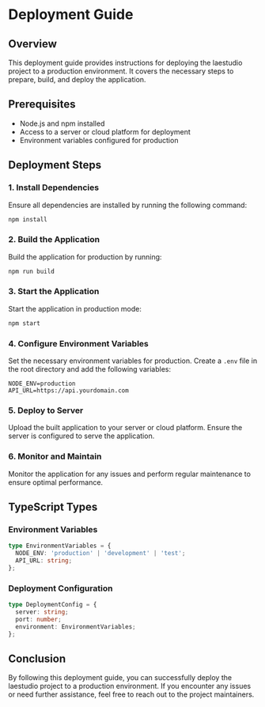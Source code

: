 # Deployment Guide

## Overview
This deployment guide provides instructions for deploying the laestudio project to a production environment. It covers the necessary steps to prepare, build, and deploy the application.

## Prerequisites
- Node.js and npm installed
- Access to a server or cloud platform for deployment
- Environment variables configured for production

## Deployment Steps

### 1. Install Dependencies
Ensure all dependencies are installed by running the following command:
```sh
npm install
```

### 2. Build the Application
Build the application for production by running:
```sh
npm run build
```

### 3. Start the Application
Start the application in production mode:
```sh
npm start
```

### 4. Configure Environment Variables
Set the necessary environment variables for production. Create a `.env` file in the root directory and add the following variables:
```
NODE_ENV=production
API_URL=https://api.yourdomain.com
```

### 5. Deploy to Server
Upload the built application to your server or cloud platform. Ensure the server is configured to serve the application.

### 6. Monitor and Maintain
Monitor the application for any issues and perform regular maintenance to ensure optimal performance.

## TypeScript Types

### Environment Variables
```typescript
type EnvironmentVariables = {
  NODE_ENV: 'production' | 'development' | 'test';
  API_URL: string;
};
```

### Deployment Configuration
```typescript
type DeploymentConfig = {
  server: string;
  port: number;
  environment: EnvironmentVariables;
};
```

## Conclusion
By following this deployment guide, you can successfully deploy the laestudio project to a production environment. If you encounter any issues or need further assistance, feel free to reach out to the project maintainers.
